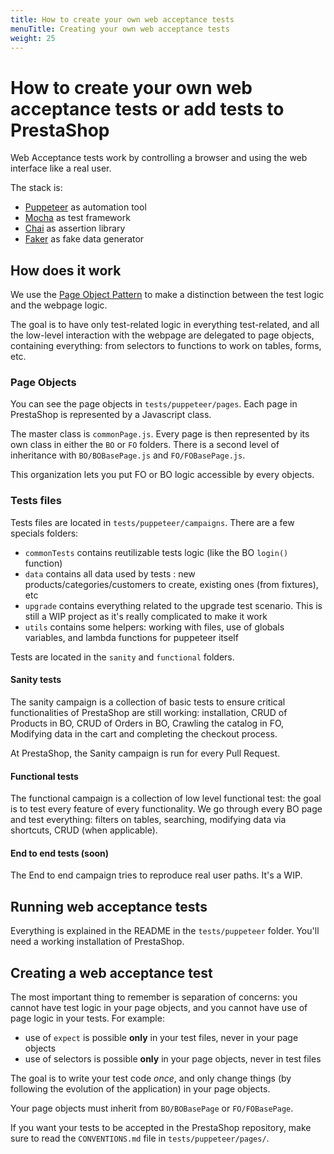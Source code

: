 ```yaml
---
title: How to create your own web acceptance tests
menuTitle: Creating your own web acceptance tests
weight: 25
---
```


# How to create your own web acceptance tests or add tests to PrestaShop

Web Acceptance tests work by controlling a browser and using the web interface like a real user.

The stack is:
* [Puppeteer](https://github.com/puppeteer/puppeteer) as automation tool
* [Mocha](https://mochajs.org/) as test framework
* [Chai](https://www.chaijs.com/) as assertion library 
* [Faker](https://github.com/marak/Faker.js/) as fake data generator

## How does it work

We use the [Page Object Pattern](https://martinfowler.com/bliki/PageObject.html) to make a distinction between the test 
logic and the webpage logic.

The goal is to have only test-related logic in everything test-related, and all the low-level interaction with the 
webpage are delegated to page objects, containing everything: from selectors to functions to work on tables, forms, etc.

### Page Objects

You can see the page objects in `tests/puppeteer/pages`. Each page in PrestaShop is represented by a Javascript class.

The master class is `commonPage.js`. Every page is then represented by its own class in either the `BO` or `FO`
 folders. There is a second level of inheritance with `BO/BOBasePage.js` and `FO/FOBasePage.js`.
 
This organization lets you put FO or BO logic accessible by every objects.

### Tests files

Tests files are located in `tests/puppeteer/campaigns`. There are a few specials folders:
* `commonTests` contains reutilizable tests logic (like the BO `login()` function)
* `data` contains all data used by tests : new products/categories/customers to create, existing ones (from fixtures), etc
* `upgrade` contains everything related to the upgrade test scenario. This is still a WIP project as it's really
 complicated to make it work
* `utils` contains some helpers: working with files, use of globals variables, and lambda functions for puppeteer itself

Tests are located in the `sanity` and `functional` folders.

#### Sanity tests

The sanity campaign is a collection of basic tests to ensure critical functionalities of PrestaShop are still working: 
installation, CRUD of Products in BO, CRUD of Orders in BO, Crawling the catalog in FO, Modifying data in the cart and 
completing the checkout process.

At PrestaShop, the Sanity campaign is run for every Pull Request.

#### Functional tests

The functional campaign is a collection of low level functional test: the goal is to test every feature of every 
functionality. We go through every BO page and test everything: filters on tables, searching, modifying data via 
shortcuts, CRUD (when applicable). 

#### End to end tests (soon)

The End to end campaign tries to reproduce real user paths. It's a WIP.


## Running web acceptance tests

Everything is explained in the README in the `tests/puppeteer` folder. 
You'll need a working installation of PrestaShop.

## Creating a web acceptance test

The most important thing to remember is separation of concerns: you cannot have test logic in your 
page objects, and you cannot have use of page logic in your tests.
For example: 
* use of `expect` is possible **only** in your test files, never in your page objects
* use of selectors is possible **only** in your page objects, never in test files 

The goal is to write your test code *once*, and only change things (by following the evolution of the application) in your page objects.

Your page objects must inherit from `BO/BOBasePage` or `FO/FOBasePage`.

If you want your tests to be accepted in the PrestaShop repository, make sure to read the `CONVENTIONS.md` file in 
`tests/puppeteer/pages/`.
